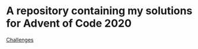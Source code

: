 # A repository containing my solutions for Advent of Code 2020
[Challenges](https://adventofcode.com/2020/)